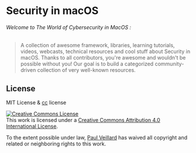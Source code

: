 # Security in macOS

###### Welcome to The World of Cybersecurity in MacOS :
> A collection of awesome framework, libraries, learning tutorials, videos, webcasts, technical resources and cool stuff about Security in macOS.
> Thanks to all contributors, you're awesome and wouldn't be possible without you! Our goal is to build a categorized community-driven collection of very well-known resources.



## License
MIT License & [cc](https://creativecommons.org/licenses/by/4.0/) license

<a rel="license" href="http://creativecommons.org/licenses/by/4.0/"><img alt="Creative Commons License" style="border-width:0" src="https://i.creativecommons.org/l/by/4.0/88x31.png" /></a><br />This work is licensed under a <a rel="license" href="http://creativecommons.org/licenses/by/4.0/">Creative Commons Attribution 4.0 International License</a>.

To the extent possible under law, [Paul Veillard](https://github.com/paulveillard/) has waived all copyright and related or neighboring rights to this work.
